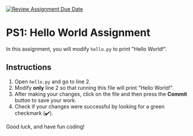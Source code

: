 [![Review Assignment Due Date](https://classroom.github.com/assets/deadline-readme-button-22041afd0340ce965d47ae6ef1cefeee28c7c493a6346c4f15d667ab976d596c.svg)](https://classroom.github.com/a/G4YGAUU_)
# PS1: Hello World Assignment

In this assignment, you will modify `hello.py` to print "Hello World!".

## Instructions

1. Open `hello.py` and go to line 2.
2. Modify **only** line 2 so that running this file will print "Hello World!".
3. After making your changes, click on the file and then press the **Commit** button to save your work.
4. Check if your changes were successful by looking for a green checkmark (✔️).

Good luck, and have fun coding!
